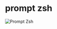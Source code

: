 # prompt zsh

![Prompt Zsh](https://raw.githubusercontent.com/cosmonet-fr/prompt-zsh/master/screenshot.png)
